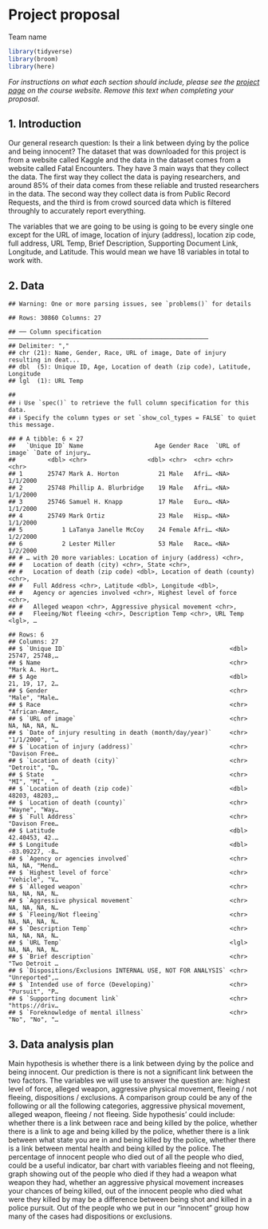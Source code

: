 Project proposal
================
Team name

``` r
library(tidyverse)
library(broom)
library(here)
```

*For instructions on what each section should include, please see the
[project page](https://idsed.digital/assessments/project/#proposal) on
the course website. Remove this text when completing your proposal*.

## 1. Introduction

Our general research question: Is their a link between dying by the
police and being innocent? The dataset that was downloaded for this
project is from a website called Kaggle and the data in the dataset
comes from a website called Fatal Encounters. They have 3 main ways that
they collect the data. The first way they collect the data is paying
researchers, and around 85% of their data comes from these reliable and
trusted researchers in the data. The second way they collect data is
from Public Record Requests, and the third is from crowd sourced data
which is filtered throughly to accurately report everything.

The variables that we are going to be using is going to be every single
one except for the URL of image, location of injury (address), location
zip code, full address, URL Temp, Brief Description, Supporting Document
Link, Longitude, and Latitude. This would mean we have 18 variables in
total to work with.

## 2. Data

    ## Warning: One or more parsing issues, see `problems()` for details

    ## Rows: 30860 Columns: 27

    ## ── Column specification ────────────────────────────────────────────────────────
    ## Delimiter: ","
    ## chr (21): Name, Gender, Race, URL of image, Date of injury resulting in deat...
    ## dbl  (5): Unique ID, Age, Location of death (zip code), Latitude, Longitude
    ## lgl  (1): URL Temp

    ## 
    ## ℹ Use `spec()` to retrieve the full column specification for this data.
    ## ℹ Specify the column types or set `show_col_types = FALSE` to quiet this message.

    ## # A tibble: 6 × 27
    ##   `Unique ID` Name                    Age Gender Race  `URL of image` `Date of injury…
    ##         <dbl> <chr>                 <dbl> <chr>  <chr> <chr>          <chr>           
    ## 1       25747 Mark A. Horton           21 Male   Afri… <NA>           1/1/2000        
    ## 2       25748 Phillip A. Blurbridge    19 Male   Afri… <NA>           1/1/2000        
    ## 3       25746 Samuel H. Knapp          17 Male   Euro… <NA>           1/1/2000        
    ## 4       25749 Mark Ortiz               23 Male   Hisp… <NA>           1/1/2000        
    ## 5           1 LaTanya Janelle McCoy    24 Female Afri… <NA>           1/2/2000        
    ## 6           2 Lester Miller            53 Male   Race… <NA>           1/2/2000        
    ## # … with 20 more variables: Location of injury (address) <chr>,
    ## #   Location of death (city) <chr>, State <chr>,
    ## #   Location of death (zip code) <dbl>, Location of death (county) <chr>,
    ## #   Full Address <chr>, Latitude <dbl>, Longitude <dbl>,
    ## #   Agency or agencies involved <chr>, Highest level of force <chr>,
    ## #   Alleged weapon <chr>, Aggressive physical movement <chr>,
    ## #   Fleeing/Not fleeing <chr>, Description Temp <chr>, URL Temp <lgl>, …

    ## Rows: 6
    ## Columns: 27
    ## $ `Unique ID`                                              <dbl> 25747, 25748,…
    ## $ Name                                                     <chr> "Mark A. Hort…
    ## $ Age                                                      <dbl> 21, 19, 17, 2…
    ## $ Gender                                                   <chr> "Male", "Male…
    ## $ Race                                                     <chr> "African-Amer…
    ## $ `URL of image`                                           <chr> NA, NA, NA, N…
    ## $ `Date of injury resulting in death (month/day/year)`     <chr> "1/1/2000", "…
    ## $ `Location of injury (address)`                           <chr> "Davison Free…
    ## $ `Location of death (city)`                               <chr> "Detroit", "D…
    ## $ State                                                    <chr> "MI", "MI", "…
    ## $ `Location of death (zip code)`                           <dbl> 48203, 48203,…
    ## $ `Location of death (county)`                             <chr> "Wayne", "Way…
    ## $ `Full Address`                                           <chr> "Davison Free…
    ## $ Latitude                                                 <dbl> 42.40453, 42.…
    ## $ Longitude                                                <dbl> -83.09227, -8…
    ## $ `Agency or agencies involved`                            <chr> NA, NA, "Mend…
    ## $ `Highest level of force`                                 <chr> "Vehicle", "V…
    ## $ `Alleged weapon`                                         <chr> NA, NA, NA, N…
    ## $ `Aggressive physical movement`                           <chr> NA, NA, NA, N…
    ## $ `Fleeing/Not fleeing`                                    <chr> NA, NA, NA, N…
    ## $ `Description Temp`                                       <chr> NA, NA, NA, N…
    ## $ `URL Temp`                                               <lgl> NA, NA, NA, N…
    ## $ `Brief description`                                      <chr> "Two Detroit …
    ## $ `Dispositions/Exclusions INTERNAL USE, NOT FOR ANALYSIS` <chr> "Unreported",…
    ## $ `Intended use of force (Developing)`                     <chr> "Pursuit", "P…
    ## $ `Supporting document link`                               <chr> "https://driv…
    ## $ `Foreknowledge of mental illness`                        <chr> "No", "No", "…

## 3. Data analysis plan

Main hypothesis is whether there is a link between dying by the police
and being innocent. Our prediction is there is not a significant link
between the two factors. The variables we will use to answer the
question are: highest level of force, alleged weapon, aggressive
physical movement, fleeing / not fleeing, dispositions / exclusions. A
comparison group could be any of the following or all the following
categories, aggressive physical movement, alleged weapon, fleeing / not
fleeing. Side hypothesis’ could include: whether there is a link between
race and being killed by the police, whether there is a link to age and
being killed by the police, whether there is a link between what state
you are in and being killed by the police, whether there is a link
between mental health and being killed by the police. The percentage of
innocent people who died out of all the people who died, could be a
useful indicator, bar chart with variables fleeing and not fleeing,
graph showing out of the people who died if they had a weapon what
weapon they had, whether an aggressive physical movement increases your
chances of being killed, out of the innocent people who died what were
they killed by may be a difference between being shot and killed in a
police pursuit. Out of the people who we put in our “innocent” group how
many of the cases had dispositions or exclusions.

